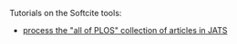 Tutorials on the Softcite tools: 

* [process the "all of PLOS" collection of articles in JATS](process_all_of_plos.md)

